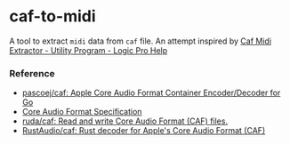 caf-to-midi
===========
A tool to extract `midi` data from `caf` file. An attempt inspired by [Caf Midi Extractor - Utility Program - Logic Pro Help](https://www.logicprohelp.com/forum/viewtopic.php?t=139415)

### Reference
- [pascoej/caf: Apple Core Audio Format Container Encoder/Decoder for Go](https://github.com/pascoej/caf)
- [Core Audio Format Specification](https://developer.apple.com/library/archive/documentation/MusicAudio/Reference/CAFSpec/CAF_spec/CAF_spec.html)
- [ruda/caf: Read and write Core Audio Format (CAF) files.](https://github.com/ruda/caf)
- [RustAudio/caf: Rust decoder for Apple's Core Audio Format (CAF)](https://github.com/RustAudio/caf)
